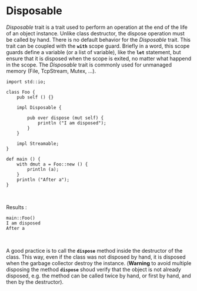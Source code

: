 # Disposable

*Disposable* trait is a trait used to perform an operation at the end
of the life of an object instance. Unlike class destructor, the
dispose operation must be called by hand. There is no default behavior
for the *Disposable* trait. This trait can be coupled with the
**`with`** scope guard. Briefly in a word, this scope guards define a
variable (or a list of variable), like the **`let`** statement, but
ensure that it is disposed when the scope is exited, no matter what
happend in the scope. The *Disposable* trait is commonly used for
unmanaged memory (File, TcpStream, Mutex, ...).

```ymir
import std::io;

class Foo {
	pub self () {}
	
	impl Disposable {
		
		pub over dispose (mut self) {
			println ("I am disposed");
		}			
	}	
	
	impl Streamable;
}

def main () {
	with dmut a = Foo::new () {
		println (a);
	}
	println ("After a");
}
```

<br>

Results : 

```
main::Foo()
I am disposed
After a
```

<br>

A good practice is to call the **`dispose`** method inside the
destructor of the class. This way, even if the class was not disposed
by hand, it is disposed when the garbage collector destroy the
instance. (**Warning** to avoid multiple disposing the method
**`dispose`** shoud verify that the object is not already disposed,
e.g. the method can be called twice by hand, or first by hand, and
then by the destructor).
